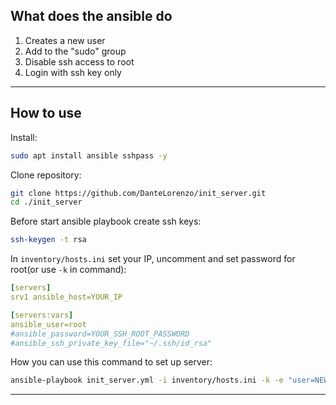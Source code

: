 ## What does the ansible do

1. Creates a new user 
2. Add to the "sudo" group 
3. Disable ssh access to root 
4. Login with ssh key only

---
## How to use

Install:

```bash
sudo apt install ansible sshpass -y
```

Clone repository:

```bash
git clone https://github.com/DanteLorenzo/init_server.git
cd ./init_server
```

Before start ansible playbook create ssh keys:

```bash
ssh-keygen -t rsa
```

In `inventory/hosts.ini` set your IP, uncomment and set password for root(or use `-k` in command):

```yml
[servers]
srv1 ansible_host=YOUR_IP

[servers:vars]
ansible_user=root
#ansible_password=YOUR_SSH_ROOT_PASSWORD
#ansible_ssh_private_key_file="~/.ssh/id_rsa"
```

How you can use this command to set up server:

```bash
ansible-playbook init_server.yml -i inventory/hosts.ini -k -e "user=NEW_USER password=PASSWORD_FOR_USER"
```

--- 